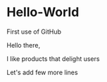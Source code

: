 # Hello-World
First use of GitHub

Hello there,

I like products that delight users

Let's add few more lines
